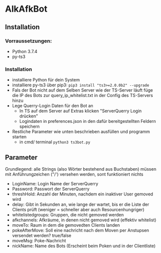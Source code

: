 # AlkAfkBot
## Installation
### Vorraussetzungen:
- Python 3.7.4
- py-ts3

### Installation
- installiere Python für dein System
- installiere py-ts3 über pip3: ``` pip3 install "ts3>=2.0.0b2" --upgrade ```
- Fals der Bot nicht auf dem Selben Server wie der TS-Server läuft füge die IP des Bots zur query_ip_whitelist.txt in der Config des TS-Servers hinzu
- Lege Querry-Login Daten für den Bot an
    - In TS auf dem Server auf Extras klicken "ServerQuerry Login drücken"
    - Logindaten in preferences.json in den dafür bereitgestellten Feldern speichern
- Restliche Parameter wie unten beschrieben ausfüllen und programm starten 
    - in cmd/ terminal ```python3 ts3bot.py``` 

## Parameter
Grundlegend: alle Strings (also Wörter bestehend aus Buchstaben) müssen mit Anführungzeichen ("/') versehen werden, sont funktioniert nichts
- LoginName: Login Name der ServerQuerry
- Password: Passwort der ServerQuerry
- threshHold: Anzahl der Minuten, nachdem ein inaktiver User gemoved wird
- delay: Gibt in Sekunden an, wie lange der wartet, bis er die Liste der Clients prüft (weniger = schneller aber auch Resourcenhungriger)
- whitelistedgroups: Gruppen, die nicht gemoved werden 
- afkchannels: Afkräume, in denen nicht gemoved wird (effektiv whitelist)
- moveTo: Raum in dem die gemovedten Clients landen
- pokeAfterMove: Soll eine nachricht nach dem Moven per Anstupsen versendet werden? true/false
- moveMsg: Poke-Nachricht
- nickName: Name des Bots (Erscheint beim Poken und in der Clientliste)
